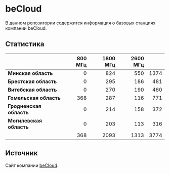 # beCloud
В данном репозитории содержится информация о базовых станциях компании beCloud.

## Статистика
&nbsp; | 800 МГц | 1800 МГц | 2600 МГц | &nbsp;
:--- | ---: | ---: | ---: | ---:
**Минская область** | 0 | 824 | 550 | 1374
**Брестская область** | 0 | 295 | 186 | 481
**Витебская область** | 0 | 270 | 190 | 460
**Гомельская область** | 368 | 287 | 116 | 771
**Гродненская область** | 0 |  214 | 158 | 372
**Могилевская область** | 0 | 203 | 113 | 316
&nbsp; | 368 |  2093 | 1313 | 3774

## Источник
Сайт компании [beCloud](https://becloud.by/customers/ob-lte-advanced).
